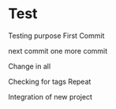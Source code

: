 # Test
Testing purpose
First Commit

next commit
one more commit

Change in all 

Checking for tags
Repeat

Integration of new project
